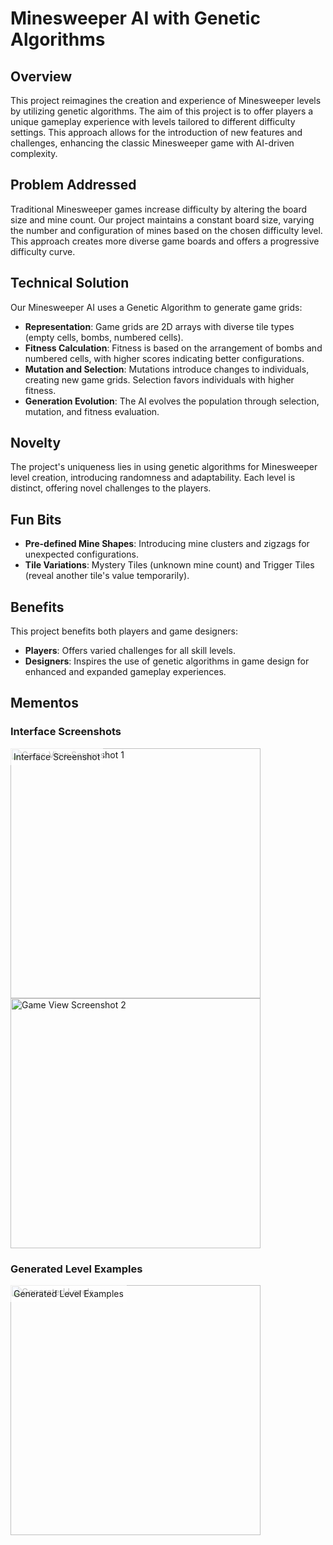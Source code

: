 # Minesweeper AI with Genetic Algorithms

## Overview
This project reimagines the creation and experience of Minesweeper levels by utilizing genetic algorithms. The aim of this project is to offer players a unique gameplay experience with levels tailored to different difficulty settings. This approach allows for the introduction of new features and challenges, enhancing the classic Minesweeper game with AI-driven complexity.

## Problem Addressed
Traditional Minesweeper games increase difficulty by altering the board size and mine count. Our project maintains a constant board size, varying the number and configuration of mines based on the chosen difficulty level. This approach creates more diverse game boards and offers a progressive difficulty curve.

## Technical Solution
Our Minesweeper AI uses a Genetic Algorithm to generate game grids:
- **Representation**: Game grids are 2D arrays with diverse tile types (empty cells, bombs, numbered cells).
- **Fitness Calculation**: Fitness is based on the arrangement of bombs and numbered cells, with higher scores indicating better configurations.
- **Mutation and Selection**: Mutations introduce changes to individuals, creating new game grids. Selection favors individuals with higher fitness.
- **Generation Evolution**: The AI evolves the population through selection, mutation, and fitness evaluation.

## Novelty
The project's uniqueness lies in using genetic algorithms for Minesweeper level creation, introducing randomness and adaptability. Each level is distinct, offering novel challenges to the players.

## Fun Bits
- **Pre-defined Mine Shapes**: Introducing mine clusters and zigzags for unexpected configurations.
- **Tile Variations**: Mystery Tiles (unknown mine count) and Trigger Tiles (reveal another tile's value temporarily).

## Benefits
This project benefits both players and game designers:
- **Players**: Offers varied challenges for all skill levels.
- **Designers**: Inspires the use of genetic algorithms in game design for enhanced and expanded gameplay experiences.

## Mementos

### Interface Screenshots
<div style="position: relative;">
  <span style="position: absolute; top: 0; left: 0; background-color: rgba(255, 255, 255, 0.7); padding: 5px;">Interface Screenshot</span>
  <img src="https://github.com/juhayash/MinesweeperAI/assets/140232266/159c6d4d-2c93-4a0b-b060-24d618ee86c2" alt="Game View Screenshot 1" width="400"/>
  <img src="https://github.com/juhayash/MinesweeperAI/assets/140232266/c73b86ad-ab40-4d4f-bcb8-f0fabe41ade3" alt="Game View Screenshot 2" width="400"/>
</div>

### Generated Level Examples
<div style="position: relative;">
  <span style="position: absolute; top: 0; left: 0; background-color: rgba(255, 255, 255, 0.7); padding: 5px;">Generated Level Examples</span>
  <img src="https://github.com/juhayash/MinesweeperAI/assets/140232266/c8f5135c-3a16-49ae-b083-62dc18ef5e61" alt="Generated Levels" width="400"/>
</div>



